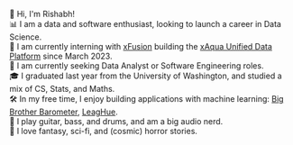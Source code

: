 👋 Hi, I'm Rishabh!  
📊 I am a data and software enthusiast, looking to launch a career in Data Science.  
💼 I am currently interning with [xFusion](https://www.xfusiontech.com/) building the [xAqua Unified Data Platform](https://xaqua.io/) since March 2023.  
🤝 I am currently seeking Data Analyst or Software Engineering roles.  
🎓 I graduated last year from the University of Washington, and studied a mix of CS, Stats, and Maths.  
🛠️ In my free time, I enjoy building applications with machine learning: [Big Brother Barometer](https://github.com/vermarish/docs-BBBarometer), [LeagHue](https://github.com/vermarish/LeagHue).  
🎵 I play guitar, bass, and drums, and am a big audio nerd.  
📕 I love fantasy, sci-fi, and (cosmic) horror stories.  
